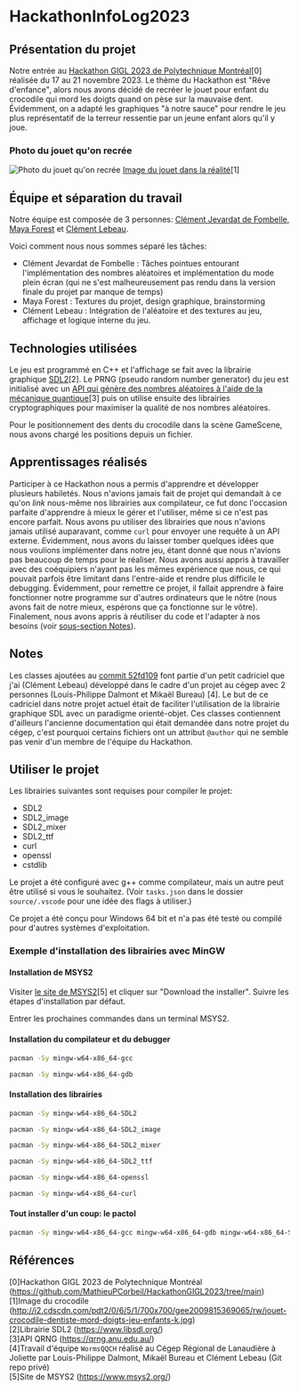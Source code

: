 # HackathonInfoLog2023
## Présentation du projet
Notre entrée au [Hackathon GIGL 2023 de Polytechnique Montréal](https://github.com/MathieuPCorbeil/HackathonGIGL2023/tree/main)[0] réalisée du 17 au 21 novembre 2023. Le thème du Hackathon est "Rêve d'enfance", alors nous avons décidé de recréer le jouet pour enfant du crocodile qui mord les doigts quand on pèse sur la mauvaise dent. Évidemment, on a adapté les graphiques "à notre sauce" pour rendre le jeu plus représentatif de la terreur ressentie par un jeune enfant alors qu'il y joue.

### Photo du jouet qu'on recrée
![Photo du jouet qu'on recrée](http://i2.cdscdn.com/pdt2/0/6/5/1/700x700/gee2009815369065/rw/jouet-crocodile-dentiste-mord-doigts-jeu-enfants-k.jpg "Le jouet qu'on veut recréer")
[Image du jouet dans la réalité](http://i2.cdscdn.com/pdt2/0/6/5/1/700x700/gee2009815369065/rw/jouet-crocodile-dentiste-mord-doigts-jeu-enfants-k.jpg)[1]

## Équipe et séparation du travail
Notre équipe est composée de 3 personnes: [Clément Jevardat de Fombelle](https://github.com/clemdef), [Maya Forest](https://github.com/bacondelicorne) et [Clément Lebeau](https://github.com/clemlebeau).

Voici comment nous nous sommes séparé les tâches:
- Clément Jevardat de Fombelle : Tâches pointues entourant l'implémentation des nombres aléatoires et implémentation du mode plein écran (qui ne s'est malheureusement pas rendu dans la version finale du projet par manque de temps)
- Maya Forest : Textures du projet, design graphique, brainstorming
- Clément Lebeau : Intégration de l'aléatoire et des textures au jeu, affichage et logique interne du jeu.

## Technologies utilisées
Le jeu est programmé en C++ et l'affichage se fait avec la librairie graphique [SDL2](https://www.libsdl.org/)[2]. Le PRNG (pseudo random number generator) du jeu est initialisé avec un [API qui génère des nombres aléatoires à l'aide de la mécanique quantique](https://qrng.anu.edu.au/)[3] puis on utilise ensuite des librairies cryptographiques pour maximiser la qualité de nos nombres aléatoires.

Pour le positionnement des dents du crocodile dans la scène GameScene, nous avons chargé les positions depuis un fichier.

## Apprentissages réalisés
Participer à ce Hackathon nous a permis d'apprendre et développer plusieurs habiletés. Nous n'avions jamais fait de projet qui demandait à ce qu'on *link* nous-même nos librairies aux compilateur, ce fut donc l'occasion parfaite d'apprendre à mieux le gérer et l'utiliser, même si ce n'est pas encore parfait. Nous avons pu utiliser des librairies que nous n'avions jamais utilisé auparavant, comme `curl` pour envoyer une requête à un API externe. Évidemment, nous avons du laisser tomber quelques idées que nous voulions implémenter dans notre jeu, étant donné que nous n'avions pas beaucoup de temps pour le réaliser. Nous avons aussi appris à travailler avec des coéquipiers n'ayant pas les mêmes expérience que nous, ce qui pouvait parfois être limitant dans l'entre-aide et rendre plus difficile le debugging. Évidemment, pour remettre ce projet, il fallait apprendre à faire fonctionner notre programme sur d'autres ordinateurs que le nôtre (nous avons fait de notre mieux, espérons que ça fonctionne sur le vôtre). Finalement, nous avons appris à réutiliser du code et l'adapter à nos besoins (voir [sous-section Notes](#notes)).

## Notes 
Les classes ajoutées au [commit 52fd109](https://github.com/clemlebeau/HackathonInfoLog2023/commit/52fd109c2d51bb1aad5395281e43e4db0d0ebb52) font partie d'un petit cadriciel que j'ai (Clément Lebeau) développé dans le cadre d'un projet au cégep avec 2 personnes (Louis-Philippe Dalmont et Mikaël Bureau) [4]. Le but de ce cadriciel dans notre projet actuel était de faciliter l'utilisation de la librairie graphique SDL avec un paradigme orienté-objet. Ces classes contiennent d'ailleurs l'ancienne documentation qui était demandée dans notre projet du cégep, c'est pourquoi certains fichiers ont un attribut `@author` qui ne semble pas venir d'un membre de l'équipe du Hackathon. 

## Utiliser le projet
Les librairies suivantes sont requises pour compiler le projet: 
- SDL2
- SDL2_image
- SDL2_mixer
- SDL2_ttf
- curl
- openssl 
- cstdlib

Le projet a été configuré avec g++ comme compilateur, mais un autre peut être utilisé si vous le souhaitez. (Voir `tasks.json` dans le dossier `source/.vscode` pour une idée des flags à utiliser.) 

Ce projet a été conçu pour Windows 64 bit et n'a pas été testé ou compilé pour d'autres systèmes d'exploitation.

### Exemple d'installation des librairies avec MinGW

#### Installation de MSYS2
Visiter [le site de MSYS2](https://www.msys2.org/)[5] et cliquer sur "Download the installer".
Suivre les étapes d'installation par défaut.

Entrer les prochaines commandes dans un terminal MSYS2.

#### Installation du compilateur et du debugger
```bash
pacman -Sy mingw-w64-x86_64-gcc
```
```bash
pacman -Sy mingw-w64-x86_64-gdb
```

#### Installation des librairies
```bash
pacman -Sy mingw-w64-x86_64-SDL2
```
```bash
pacman -Sy mingw-w64-x86_64-SDL2_image
```
```bash
pacman -Sy mingw-w64-x86_64-SDL2_mixer
```
```bash
pacman -Sy mingw-w64-x86_64-SDL2_ttf
```
```bash
pacman -Sy mingw-w64-x86_64-openssl
```
```bash
pacman -Sy mingw-w64-x86_64-curl
```

#### Tout installer d'un coup: le pactol
```bash
pacman -Sy mingw-w64-x86_64-gcc mingw-w64-x86_64-gdb mingw-w64-x86_64-SDL2 mingw-w64-x86_64-SDL2_image mingw-w64-x86_64-SDL2_mixer mingw-w64-x86_64-SDL2_ttf mingw-w64-x86_64-openssl mingw-w64-x86_64-curl
```

## Références
[0]Hackathon GIGL 2023 de Polytechnique Montréal (https://github.com/MathieuPCorbeil/HackathonGIGL2023/tree/main)<br>
[1]Image du crocodile (http://i2.cdscdn.com/pdt2/0/6/5/1/700x700/gee2009815369065/rw/jouet-crocodile-dentiste-mord-doigts-jeu-enfants-k.jpg)<br>
[2]Librairie SDL2 (https://www.libsdl.org/)<br>
[3]API QRNG (https://qrng.anu.edu.au/)<br>
[4]Travail d'équipe `WormsQQCH` réalisé au Cégep Régional de Lanaudière à Joliette par Louis-Philippe Dalmont, Mikaël Bureau et Clément Lebeau (Git repo privé)<br>
[5]Site de MSYS2 (https://www.msys2.org/)<br>
